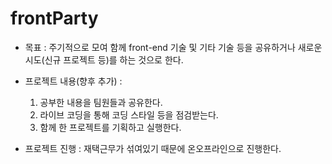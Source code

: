 # frontParty

- 목표 : 주기적으로 모여 함께 front-end 기술 및 기타 기술 등을 공유하거나 새로운 시도(신규 프로젝트 등)를 하는 것으로 한다.
- 프로젝트 내용(향후 추가) :
  1. 공부한 내용을 팀원들과 공유한다.
  2. 라이브 코딩을 통해 코딩 스타일 등을 점검받는다.
  3. 함께 한 프로젝트를 기획하고 실행한다.

- 프로젝트 진행 : 
  재택근무가 섞여있기 때문에 온오프라인으로 진행한다.
  
